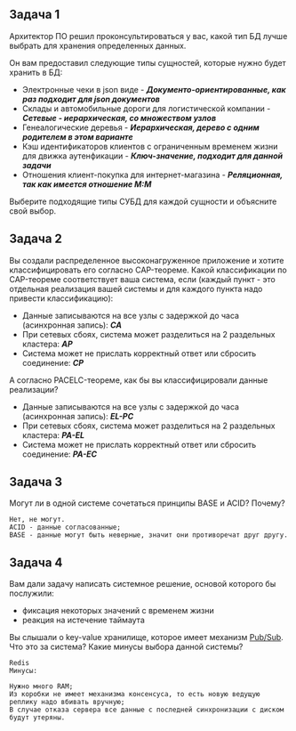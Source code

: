 ## Задача 1

Архитектор ПО решил проконсультироваться у вас, какой тип БД 
лучше выбрать для хранения определенных данных.

Он вам предоставил следующие типы сущностей, которые нужно будет хранить в БД:

- Электронные чеки в json виде - ***Документо-ориентированные, как раз подходит для json документов***
- Склады и автомобильные дороги для логистической компании - ***Сетевые - иерархическая, со множеством узлов***
- Генеалогические деревья - ***Иерархическая, дерево с одним родителем в этом варианте***
- Кэш идентификаторов клиентов с ограниченным временем жизни для движка аутенфикации - ***Ключ-значение, подходит для данной задачи***
- Отношения клиент-покупка для интернет-магазина - ***Реляционная, так как имеется отношение M:M***

Выберите подходящие типы СУБД для каждой сущности и объясните свой выбор.


## Задача 2

Вы создали распределенное высоконагруженное приложение и хотите классифицировать его согласно 
CAP-теореме. Какой классификации по CAP-теореме соответствует ваша система, если 
(каждый пункт - это отдельная реализация вашей системы и для каждого пункта надо привести классификацию):

 - Данные записываются на все узлы с задержкой до часа (асинхронная запись): ***CA***
 - При сетевых сбоях, система может разделиться на 2 раздельных кластера: ***AP***
 - Система может не прислать корректный ответ или сбросить соединение: ***CP***

А согласно PACELC-теореме, как бы вы классифицировали данные реализации?
 - Данные записываются на все узлы с задержкой до часа (асинхронная запись): ***EL-PC***
 - При сетевых сбоях, система может разделиться на 2 раздельных кластера: ***PA-EL***
 - Система может не прислать корректный ответ или сбросить соединение: ***PA-EC***
 
 
 ## Задача 3

Могут ли в одной системе сочетаться принципы BASE и ACID? Почему?
```
Нет, не могут. 
ACID - данные согласованные;
BASE - данные могут быть неверные, значит они противоречат друг другу.
```


## Задача 4

Вам дали задачу написать системное решение, основой которого бы послужили:

- фиксация некоторых значений с временем жизни
- реакция на истечение таймаута

Вы слышали о key-value хранилище, которое имеет механизм [Pub/Sub](https://habr.com/ru/post/278237/). 
Что это за система? Какие минусы выбора данной системы?

```
Redis
Минусы:

Нужно много RAM;
Из коробки не имеет механизма консенсуса, то есть новую ведущую реплику надо вбивать вручную;
В случае отказа сервера все данные с последней синхронизации с диском будут утеряны.
```
